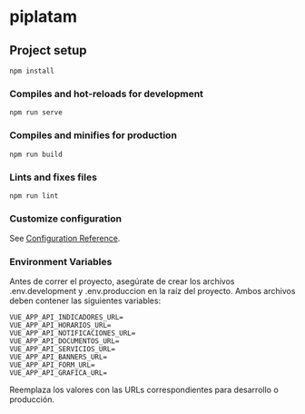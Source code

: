 # piplatam

## Project setup
```
npm install
```

### Compiles and hot-reloads for development
```
npm run serve
```

### Compiles and minifies for production
```
npm run build
```

### Lints and fixes files
```
npm run lint
```

### Customize configuration
See [Configuration Reference](https://cli.vuejs.org/config/).


### Environment Variables

Antes de correr el proyecto, asegúrate de crear los archivos .env.development y .env.produccion en la raíz del proyecto. Ambos archivos deben contener las siguientes variables:

```
VUE_APP_API_INDICADORES_URL=
VUE_APP_API_HORARIOS_URL=
VUE_APP_API_NOTIFICACIONES_URL=
VUE_APP_API_DOCUMENTOS_URL=
VUE_APP_API_SERVICIOS_URL=
VUE_APP_API_BANNERS_URL=
VUE_APP_API_FORM_URL=
VUE_APP_API_GRAFICA_URL=
```

Reemplaza los valores con las URLs correspondientes para desarrollo o producción.
